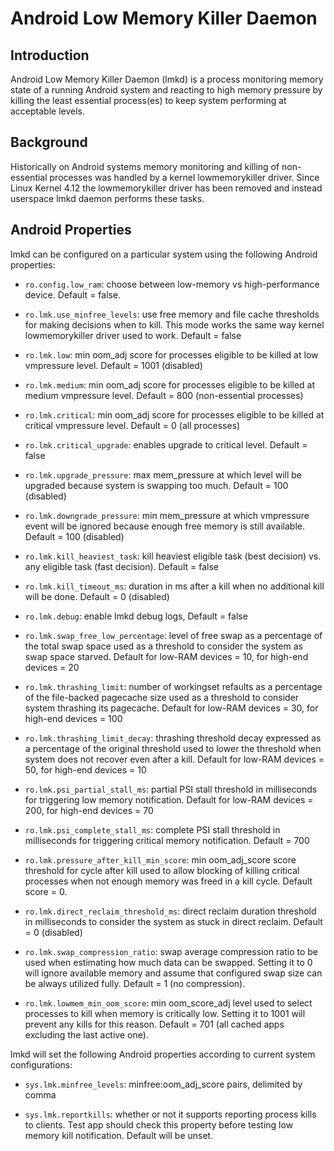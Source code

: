 Android Low Memory Killer Daemon
================================


Introduction
------------

Android Low Memory Killer Daemon (lmkd) is a process monitoring memory
state of a running Android system and reacting to high memory pressure
by killing the least essential process(es) to keep system performing
at acceptable levels.


Background
----------

Historically on Android systems memory monitoring and killing of
non-essential processes was handled by a kernel lowmemorykiller driver.
Since Linux Kernel 4.12 the lowmemorykiller driver has been removed and
instead userspace lmkd daemon performs these tasks.


Android Properties
------------------

lmkd can be configured on a particular system using the following Android
properties:

  - `ro.config.low_ram`:         choose between low-memory vs high-performance
                                 device. Default = false.

  - `ro.lmk.use_minfree_levels`: use free memory and file cache thresholds for
                                 making decisions when to kill. This mode works
                                 the same way kernel lowmemorykiller driver used
                                 to work. Default = false

  - `ro.lmk.low`:                min oom_adj score for processes eligible to be
                                 killed at low vmpressure level. Default = 1001
                                 (disabled)

  - `ro.lmk.medium`:             min oom_adj score for processes eligible to be
                                 killed at medium vmpressure level. Default = 800
                                 (non-essential processes)

  - `ro.lmk.critical`:           min oom_adj score for processes eligible to be
                                 killed at critical vmpressure level. Default = 0
                                 (all processes)

  - `ro.lmk.critical_upgrade`:   enables upgrade to critical level. Default = false

  - `ro.lmk.upgrade_pressure`:   max mem_pressure at which level will be upgraded
                                 because system is swapping too much. Default = 100
                                 (disabled)

  - `ro.lmk.downgrade_pressure`: min mem_pressure at which vmpressure event will
                                 be ignored because enough free memory is still
                                 available. Default = 100 (disabled)

  - `ro.lmk.kill_heaviest_task`: kill heaviest eligible task (best decision) vs.
                                 any eligible task (fast decision). Default = false

  - `ro.lmk.kill_timeout_ms`:    duration in ms after a kill when no additional
                                 kill will be done. Default = 0 (disabled)

  - `ro.lmk.debug`:              enable lmkd debug logs, Default = false

  - `ro.lmk.swap_free_low_percentage`: level of free swap as a percentage of the
                                 total swap space used as a threshold to consider
                                 the system as swap space starved. Default for
                                 low-RAM devices = 10, for high-end devices = 20

  - `ro.lmk.thrashing_limit`:    number of workingset refaults as a percentage of
                                the file-backed pagecache size used as a threshold
                                 to consider system thrashing its pagecache.
                                 Default for low-RAM devices = 30, for high-end
                                 devices = 100

  - `ro.lmk.thrashing_limit_decay`: thrashing threshold decay expressed as a
                                 percentage of the original threshold used to lower
                                 the threshold when system does not recover even
                                 after a kill. Default for low-RAM devices = 50,
                                 for high-end devices = 10

  - `ro.lmk.psi_partial_stall_ms`: partial PSI stall threshold in milliseconds for
                                 triggering low memory notification. Default for
                                 low-RAM devices = 200, for high-end devices = 70

  - `ro.lmk.psi_complete_stall_ms`: complete PSI stall threshold in milliseconds for
                                 triggering critical memory notification. Default =
                                 700
  - `ro.lmk.pressure_after_kill_min_score`: min oom_adj_score score threshold for
                                 cycle after kill used to allow blocking of killing
                                 critical processes when not enough memory was freed
                                 in a kill cycle. Default score = 0.
  - `ro.lmk.direct_reclaim_threshold_ms`: direct reclaim duration threshold in
                                 milliseconds to consider the system as stuck in
                                 direct reclaim. Default = 0 (disabled)
  - `ro.lmk.swap_compression_ratio`: swap average compression ratio to be used when
                                 estimating how much data can be swapped. Setting it
                                 to 0 will ignore available memory and assume that
                                 configured swap size can be always utilized fully.
                                 Default = 1 (no compression).
  - `ro.lmk.lowmem_min_oom_score`: min oom_score_adj level used to select processes
                                 to kill when memory is critically low. Setting it
                                 to 1001 will prevent any kills for this reason.
                                 Default = 701 (all cached apps excluding the last
                                 active one).

lmkd will set the following Android properties according to current system
configurations:

  - `sys.lmk.minfree_levels`:    minfree:oom_adj_score pairs, delimited by comma

  - `sys.lmk.reportkills`:       whether or not it supports reporting process kills
                                 to clients. Test app should check this property
                                 before testing low memory kill notification.
                                 Default will be unset.
